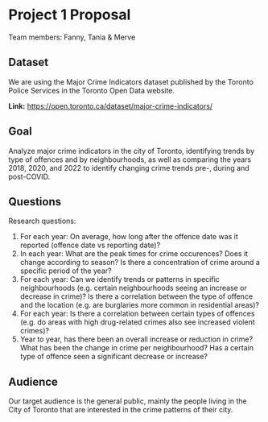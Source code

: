 # Project 1 Proposal

Team members: Fanny, Tania & Merve

## Dataset

We are using the Major Crime Indicators dataset published by the Toronto Police Services in the Toronto Open Data website.

**Link:** https://open.toronto.ca/dataset/major-crime-indicators/

## Goal

Analyze major crime indicators in the city of Toronto, identifying trends by type of offences and by neighbourhoods, as well as comparing the years 2018, 2020, and 2022 to identify changing crime trends pre-, during and post-COVID.

## Questions

Research questions:

1. For each year: On average, how long after the offence date was it reported (offence date vs reporting date)?
2. In each year: What are the peak times for crime occurences? Does it change according to season? Is there a concentration of crime around a specific period of the year?
3. For each year: Can we identify trends or patterns in specific neighbourhoods (e.g. certain neighbourhoods seeing an increase or decrease in crime)? Is there a correlation between the type of offence and the location (e.g. are burglaries more common in residential areas)?
4. For each year: Is there a correlation between certain types of offences (e.g. do areas with high drug-related crimes also see increased violent crimes)?
5. Year to year, has there been an overall increase or reduction in crime? What has been the change in crime per neighbourhood? Has a certain type of offence seen a significant decrease or increase?

## Audience

Our target audience is the general public, mainly the people living in the City of Toronto that are interested in the crime patterns of their city.
